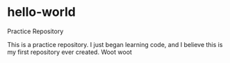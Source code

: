 # hello-world
Practice Repository

This is a practice repository. I just began learning code, and I believe this is my first repository ever created. Woot woot

